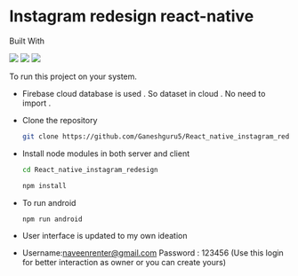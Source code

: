 # Instagram redesign react-native

Built With

<div style={{display:'flex'}}>
<img src="https://img.shields.io/badge/React_Native-20232A?style=for-the-badge&logo=react&logoColor=61DAFB">
<img src="https://img.shields.io/badge/firebase-ffca28?style=for-the-badge&logo=firebase&logoColor=white">
<img src="https://img.shields.io/badge/npm-CB3837?style=for-the-badge&logo=npm&logoColor=white">
</div>

To run this project on your system.
*  Firebase cloud database is used . So dataset in cloud . No need to import .
* Clone the repository 
  ```sh
  git clone https://github.com/Ganeshguru5/React_native_instagram_redesign.git
  ```
* Install node modules in both server and client
  ```sh
  cd React_native_instagram_redesign
  ```
  ```sh
  npm install 
  ```
* To run android 
  ```sh
  npm run android
  ```

* User interface is updated to my own ideation
* Username:naveenrenter@gmail.com Password : 123456 (Use this login for better interaction as owner or you can create yours)

